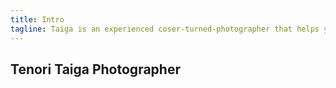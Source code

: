 ```yaml
---
title: Intro
tagline: Taiga is an experienced coser-turned-photographer that helps you capture the best characters with the most beautiful you.
---
```

## Tenori Taiga   Photographer